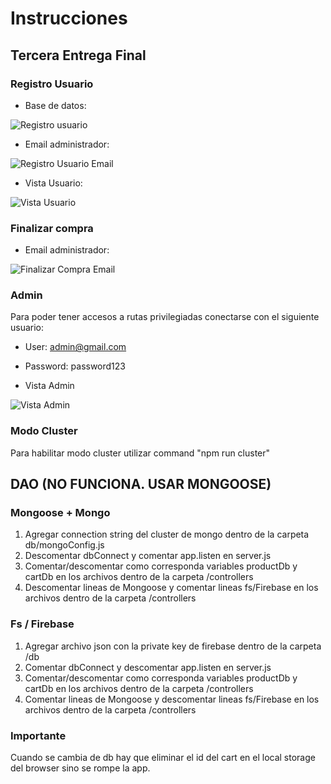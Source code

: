 # Instrucciones

## Tercera Entrega Final

### Registro Usuario

- Base de datos:

![Registro usuario](https://user-images.githubusercontent.com/87621233/210141159-4b3267bf-d9d5-4880-9a35-d633f1d5bc80.png)

- Email administrador:

![Registro Usuario Email](https://user-images.githubusercontent.com/87621233/210141292-f4d80023-1691-4c7a-8392-7a50a5746655.png)

- Vista Usuario:

![Vista Usuario](https://user-images.githubusercontent.com/87621233/210142940-665dea0d-961b-4034-89ad-1f11301a2e27.png)

### Finalizar compra

- Email administrador:

![Finalizar Compra Email](https://user-images.githubusercontent.com/87621233/210141517-60d66a22-22e7-4651-af5d-80edccf7f9f8.png)

### Admin

Para poder tener accesos a rutas privilegiadas conectarse con el siguiente usuario:

- User: admin@gmail.com
- Password: password123

- Vista Admin

![Vista Admin](https://user-images.githubusercontent.com/87621233/210142995-d1cc515f-eda6-4257-b133-bc7ed01b98b5.png)

### Modo Cluster
Para habilitar modo cluster utilizar command "npm run cluster"
## DAO (NO FUNCIONA. USAR MONGOOSE)

### Mongoose + Mongo

1. Agregar connection string del cluster de mongo dentro de la carpeta db/mongoConfig.js
2. Descomentar dbConnect y comentar app.listen en server.js
3. Comentar/descomentar como corresponda variables productDb y cartDb en los archivos dentro de la carpeta /controllers
4. Descomentar lineas de Mongoose y comentar lineas fs/Firebase en los archivos dentro de la carpeta /controllers

### Fs / Firebase

1. Agregar archivo json con la private key de firebase dentro de la carpeta /db
2. Comentar dbConnect y descomentar app.listen en server.js
3. Comentar/descomentar como corresponda variables productDb y cartDb en los archivos dentro de la carpeta /controllers
4. Comentar lineas de Mongoose y descomentar lineas fs/Firebase en los archivos dentro de la carpeta /controllers

### Importante

Cuando se cambia de db hay que eliminar el id del cart en el local storage del browser sino se rompe la app.
